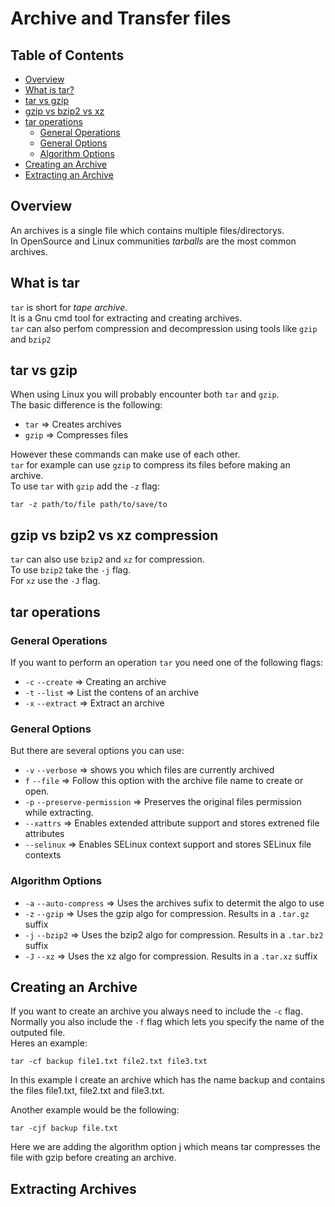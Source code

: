 # Archive and Transfer files

## Table of Contents
- [Overview](#overview)
- [What is tar?](#tar)
- [tar vs gzip](#tar-vs-gzip)
- [gzip vs bzip2 vs xz](#gzip-vs-bzip2-vs-xz)
- [tar operations](#operations)
    - [General Operations](#operations-1)
    - [General Options](#operations-2)
    - [Algorithm Options](#operations-3)
- [Creating an Archive](#creating)
- [Extracting an Archive](#extracting)

<a name="overview"></a>
## Overview
An archives is a single file which contains multiple files/directorys.  
In OpenSource and Linux communities *tarballs* are the most common archives.  

<a name="tar"></a>
## What is tar 
`tar` is short for *tape archive*.  
It is a Gnu cmd tool for extracting and creating archives.  
`tar` can also perfom compression and decompression using tools like `gzip` and `bzip2`

<a name="tar-vs-gzip"></a>
## tar vs gzip
When using Linux you will probably encounter both `tar` and `gzip`.  
The basic difference is the following:
- `tar` => Creates archives
- `gzip` => Compresses files

However these commands can make use of each other.  
`tar` for example can use `gzip` to compress its files before making an archive.  
To use `tar` with `gzip` add the `-z` flag:  

`tar -z path/to/file path/to/save/to`  

<a name="gzip-vs-bzip2-vs-xz"></a>
## gzip vs bzip2 vs xz compression
`tar` can also use `bzip2` and `xz` for compression.  
To use `bzip2` take the `-j` flag.  
For `xz` use the `-J` flag.  

<a name="operations"></a>
## tar operations
<a name="operations-1"></a>
### General Operations
If you want to perform an operation `tar` you need one of the following flags:  
- `-c` `--create` => Creating an archive
- `-t` `--list` => List the contens of an archive
- `-x` `--extract` => Extract an archive

<a name="operations-2"></a>
### General Options
But there are several options you can use:  
- `-v` `--verbose` => shows you which files are currently archived
- `f` `--file` => Follow this option with the archive file name to create or open.
- `-p` `--preserve-permission` => Preserves the original files permission while extracting.  
- `--xattrs` => Enables extended attribute support and stores extrened file attributes
- `--selinux` => Enables SELinux context support and stores SELinux file contexts

<a name="operations-3"></a>
### Algorithm Options
- `-a` `--auto-compress` => Uses the archives sufix to determit the algo to use
- `-z` `--gzip` => Uses the gzip algo for compression. Results in a `.tar.gz` suffix
- `-j` `--bzip2` => Uses the bzip2 algo for compression. Results in a `.tar.bz2` suffix
- `-J` `--xz` => Uses the xz algo for compression. Results in a `.tar.xz` suffix

<a name="creating"></a>
## Creating an Archive
If you want to create an archive you always need to include the `-c` flag.  
Normally you also include the `-f` flag which lets you specify the name of the outputed file.  
Heres an example:  

`tar -cf backup file1.txt file2.txt file3.txt`

In this example I create an archive which has the name backup and contains the files file1.txt, file2.txt and file3.txt.  

Another example would be the following:  

`tar -cjf backup file.txt`

Here we are adding the algorithm option j which means tar compresses the file with gzip before creating an archive.  

<a name="extracting"></a>
## Extracting Archives
